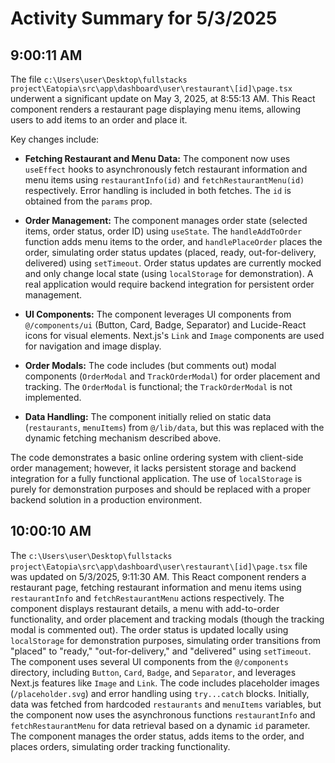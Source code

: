# Activity Summary for 5/3/2025

## 9:00:11 AM
The file `c:\Users\user\Desktop\fullstacks project\Eatopia\src\app\dashboard\user\restaurant\[id]\page.tsx` underwent a significant update on May 3, 2025, at 8:55:13 AM.  This React component renders a restaurant page displaying menu items, allowing users to add items to an order and place it.

Key changes include:

* **Fetching Restaurant and Menu Data:** The component now uses `useEffect` hooks to asynchronously fetch restaurant information and menu items using `restaurantInfo(id)` and `fetchRestaurantMenu(id)` respectively.  Error handling is included in both fetches. The `id` is obtained from the `params` prop.

* **Order Management:**  The component manages order state (selected items, order status, order ID) using `useState`.  The `handleAddToOrder` function adds menu items to the order, and `handlePlaceOrder` places the order, simulating order status updates (placed, ready, out-for-delivery, delivered) using `setTimeout`. Order status updates are currently mocked and only change local state (using `localStorage` for demonstration).  A real application would require backend integration for persistent order management.

* **UI Components:** The component leverages UI components from `@/components/ui` (Button, Card, Badge, Separator) and Lucide-React icons for visual elements.  Next.js's `Link` and `Image` components are used for navigation and image display.

* **Order Modals:**  The code includes (but comments out) modal components (`OrderModal` and `TrackOrderModal`) for order placement and tracking. The `OrderModal` is functional; the `TrackOrderModal` is not implemented.

* **Data Handling:** The component initially relied on static data (`restaurants`, `menuItems`) from `@/lib/data`, but this was replaced with the dynamic fetching mechanism described above.


The code demonstrates a basic online ordering system with client-side order management;  however, it lacks persistent storage and backend integration for a fully functional application.  The use of `localStorage` is purely for demonstration purposes and should be replaced with a proper backend solution in a production environment.


## 10:00:10 AM
The `c:\Users\user\Desktop\fullstacks project\Eatopia\src\app\dashboard\user\restaurant\[id]\page.tsx` file was updated on 5/3/2025, 9:11:30 AM.  This React component renders a restaurant page, fetching restaurant information and menu items using `restaurantInfo` and `fetchRestaurantMenu` actions respectively.  The component displays restaurant details, a menu with add-to-order functionality, and order placement and tracking modals (though the tracking modal is commented out).  The order status is updated locally using `localStorage` for demonstration purposes, simulating order transitions from "placed" to "ready," "out-for-delivery," and "delivered" using `setTimeout`.  The component uses several UI components from the `@/components` directory, including `Button`, `Card`, `Badge`, and `Separator`,  and leverages Next.js features like `Image` and `Link`.  The code includes placeholder images (`/placeholder.svg`) and error handling using `try...catch` blocks.  Initially, data was fetched from hardcoded `restaurants` and `menuItems` variables, but the component now uses the asynchronous functions `restaurantInfo` and `fetchRestaurantMenu` for data retrieval based on a dynamic `id` parameter.  The component manages the order status, adds items to the order, and places orders, simulating order tracking functionality.
